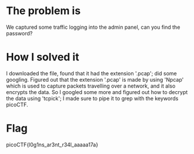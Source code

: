 # The problem is
We captured some traffic logging into the admin panel, can you find the password?

# How I solved it
I downloaded the file, found that it had the extension '.pcap'; did some googling. Figured out that 
the extension '.pcap' is made by using 'Npcap' which is used to capture packets travelling over a network, and it also encrypts the data.
So I googled some more and figured out how to decrypt the data using 'tcpick'; I made sure to pipe
it to grep with the keywords picoCTF. 

# Flag
picoCTF{l0g1ns_ar3nt_r34l_aaaaa17a}
